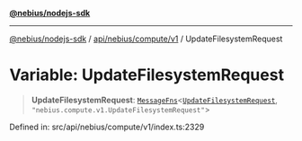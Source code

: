 [**@nebius/nodejs-sdk**](../../../../../README.md)

---

[@nebius/nodejs-sdk](../../../../../README.md) / [api/nebius/compute/v1](../README.md) / UpdateFilesystemRequest

# Variable: UpdateFilesystemRequest

> **UpdateFilesystemRequest**: [`MessageFns`](../../../../../runtime/protos/core/interfaces/MessageFns.md)\<[`UpdateFilesystemRequest`](../interfaces/UpdateFilesystemRequest.md), `"nebius.compute.v1.UpdateFilesystemRequest"`\>

Defined in: src/api/nebius/compute/v1/index.ts:2329
